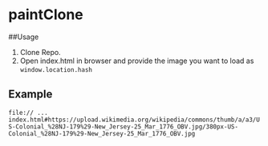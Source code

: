 # paintClone

##Usage 
1. Clone Repo.
2. Open index.html in browser and provide the image you want to load as ``window.location.hash``

## Example
``file:// ... index.html#https://upload.wikimedia.org/wikipedia/commons/thumb/a/a3/US-Colonial_%28NJ-179%29-New_Jersey-25_Mar_1776_OBV.jpg/380px-US-Colonial_%28NJ-179%29-New_Jersey-25_Mar_1776_OBV.jpg``

